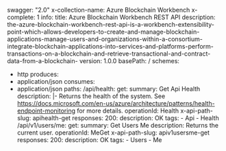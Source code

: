 swagger: "2.0"
x-collection-name: Azure Blockchain Workbench
x-complete: 1
info:
  title: Azure Blockchain Workbench REST API
  description: the-azure-blockchain-workbench-rest-api-is-a-workbench-extensibility-point-which-allows-developers-to-create-and-manage-blockchain-applications-manage-users-and-organizations-within-a-consortium-integrate-blockchain-applications-into-services-and-platforms-perform-transactions-on-a-blockchain-and-retrieve-transactional-and-contract-data-from-a-blockchain-
  version: 1.0.0
basePath: /
schemes:
- http
produces:
- application/json
consumes:
- application/json
paths:
  /api/health:
    get:
      summary: Get Api Health
      description: |-
        Returns the health of the system. See https://docs.microsoft.com/en-us/azure/architecture/patterns/health-endpoint-monitoring
                     for more details.
      operationId: Health
      x-api-path-slug: apihealth-get
      responses:
        200:
          description: OK
      tags:
      - Api
      - Health
  /api/v1/users/me:
    get:
      summary: Get Users Me
      description: Returns the current user.
      operationId: MeGet
      x-api-path-slug: apiv1usersme-get
      responses:
        200:
          description: OK
      tags:
      - Users
      - Me